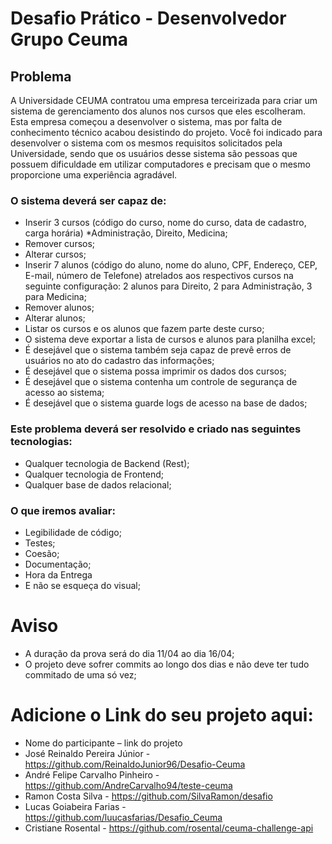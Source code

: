 # Desafio Prático - Desenvolvedor Grupo Ceuma

## Problema
A Universidade CEUMA contratou uma empresa terceirizada para criar um sistema de gerenciamento dos alunos nos cursos que eles escolheram. Esta empresa começou a desenvolver o sistema, mas por falta de conhecimento técnico acabou desistindo do projeto.
Você foi indicado para desenvolver o sistema com os mesmos requisitos solicitados pela Universidade, sendo que os usuários desse sistema são pessoas que possuem dificuldade em utilizar computadores e precisam que o mesmo proporcione uma experiência agradável.

### O sistema deverá ser capaz de:
-	Inserir 3 cursos (código do curso, nome do curso, data de cadastro, carga horária) *Administração, Direito, Medicina;
-	Remover cursos;
-	Alterar cursos;
-	Inserir 7 alunos (código do aluno, nome do aluno, CPF, Endereço, CEP, E-mail, número de Telefone) atrelados aos respectivos cursos na seguinte configuração: 2 alunos para Direito, 2 para Administração, 3 para Medicina; 
-	Remover alunos;
-	Alterar alunos;
-	Listar os cursos e os alunos que fazem parte deste curso;
-	O sistema deve exportar a lista de cursos e alunos para planilha excel;
-	É desejável que o sistema também seja capaz de prevê erros de usuários no ato do cadastro das informações;
-	É desejável que o sistema possa imprimir os dados dos cursos;
-	É desejável que o sistema contenha um controle de segurança de acesso ao sistema;
-	É desejável que o sistema guarde logs de acesso na base de dados;

### Este problema deverá ser resolvido e criado nas seguintes tecnologias:
- Qualquer tecnologia de Backend (Rest);
- Qualquer tecnologia de Frontend;
- Qualquer base de dados relacional;

### O que iremos avaliar:
-	Legibilidade de código;
-	Testes;
-	Coesão;
-	Documentação; 
-	Hora da Entrega
-	E não se esqueça do visual;

# Aviso
*	A duração da prova será do dia 11/04 ao dia 16/04;
*	O projeto deve sofrer commits ao longo dos dias e não deve ter tudo commitado de uma só vez;

# Adicione o Link do seu projeto aqui:

- Nome do participante – link do projeto
- José Reinaldo Pereira Júnior - https://github.com/ReinaldoJunior96/Desafio-Ceuma
- André Felipe Carvalho Pinheiro - https://github.com/AndreCarvalho94/teste-ceuma
- Ramon Costa Silva - https://github.com/SilvaRamon/desafio
- Lucas Goiabeira Farias - https://github.com/luucasfarias/Desafio_Ceuma
- Cristiane Rosental - https://github.com/rosental/ceuma-challenge-api

